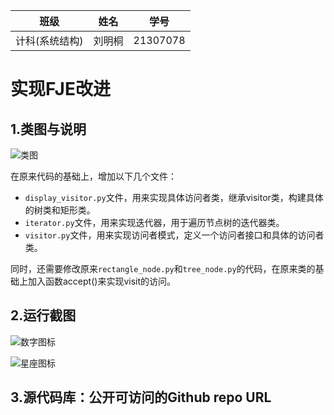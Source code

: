 | 班级           | 姓名   | 学号     |
| -------------- | ------ | -------- |
| 计科(系统结构) | 刘明桐 | 21307078 |

# 实现FJE改进

## 1.类图与说明

![类图](E:\大三\下\软件工程(课程项目)\作业\FJE1\图片\类图.jpg)

在原来代码的基础上，增加以下几个文件：

* `display_visitor.py`文件，用来实现具体访问者类，继承visitor类，构建具体的树类和矩形类。
* `iterator.py`文件，用来实现迭代器，用于遍历节点树的迭代器类。
* `visitor.py`文件，用来实现访问者模式，定义一个访问者接口和具体的访问者类。

同时，还需要修改原来`rectangle_node.py`和`tree_node.py`的代码，在原来类的基础上加入函数accept()来实现visit的访问。

## 2.运行截图

![数字图标](E:\大三\下\软件工程(课程项目)\作业\FJE1\图片\数字图标.jpg)

![星座图标](E:\大三\下\软件工程(课程项目)\作业\FJE1\图片\星座图标.jpg)

## 3.源代码库：公开可访问的Github repo URL



